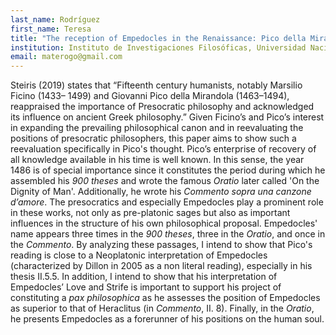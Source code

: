 ```yaml
---
last_name: Rodríguez
first_name: Teresa
title: "The reception of Empedocles in the Renaissance: Pico della Mirandola"
institution: Instituto de Investigaciones Filosóficas, Universidad Nacional Autónoma de México
email: materogo@gmail.com
---
```

Steiris (2019) states that “Fifteenth century humanists, notably Marsilio Ficino (1433– 1499) and Giovanni Pico della Mirandola (1463–1494), reappraised the importance of 
Presocratic philosophy and acknowledged its influence on ancient Greek philosophy.” 
Given Ficino’s and Pico’s interest in expanding the prevailing philosophical canon and in reevaluating the positions of presocratic philosophers, this paper aims to show such a reevaluation specifically in Pico's thought.
Pico’s enterprise of recovery of all knowledge available in his time is well known. In this sense, the year 1486 is of special importance since it constitutes the period during which he assembled his *900 theses* and wrote the famous *Oratio* later called 'On the Dignity of Man'. Additionally, he wrote his *Commento sopra una canzone d’amore*. The presocratics and especially Empedocles play a prominent role in these works, not only as pre-platonic sages but also as important influences in the structure of his own philosophical proposal. Empedocles' name appears three times in the *900 theses*, three in the *Oratio*, and once in the *Commento*. By analyzing these passages, I intend to show that Pico's reading is close to a Neoplatonic interpretation of Empedocles (characterized by Dillon in 2005 as a non literal reading), especially in his thesis II.5.5. In addition, I intend to show that his interpretation of Empedocles’ Love and Strife is important to support his project of constituting a *pax philosophica* as he assesses the position of Empedocles as superior to that of Heraclitus (in *Commento*, II. 8). Finally, in the *Oratio*, he presents Empedocles as a forerunner of his positions on the human soul.
